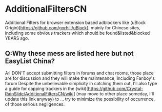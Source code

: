 # AdditionalFiltersCN
Additional Filters for browser extension based adblockers like (uBlock Origin)[https://github.com/gorhill/uBlock], mainly for Chinese sites, including some obvious trackers which should be found&listed&blocked YEARS ago.

## Q:Why these mess are listed here but not EasyList China?
A:I DON'T accept submitting filters in forums and chat rooms, those place are for discussion and they will make the maintenance, including Fanboy's forum
Despite the unbelievable simplicity in catching them out, I'll also type a guide for capping trackers in the (wiki)[https://github.com/Crystal-RainSlide/AdditionalFiltersCN/wiki] (may move to other place someday, I'll update this link anyway) to … try to minimize the possibility of occurrence, of those serious negligences.
